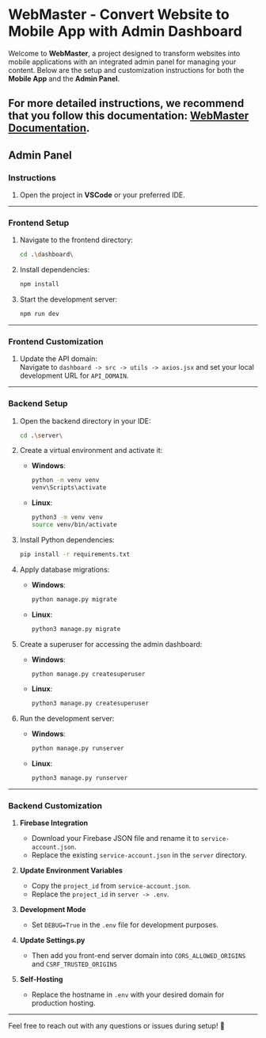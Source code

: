 
# WebMaster - Convert Website to Mobile App with Admin Dashboard

Welcome to **WebMaster**, a project designed to transform websites into mobile applications with an integrated admin panel for managing your content. Below are the setup and customization instructions for both the **Mobile App** and the **Admin Panel**.  

For more detailed instructions, we recommend that you follow this documentation: [WebMaster Documentation](https://codecrazetech.github.io/webmaster/docs/intro).
---

## Admin Panel

### Instructions

1. Open the project in **VSCode** or your preferred IDE.

---

### Frontend Setup

1. Navigate to the frontend directory:
   ```bash
   cd .\dashboard\
   ```

2. Install dependencies:
   ```bash
   npm install
   ```

3. Start the development server:
   ```bash
   npm run dev
   ```


---
### Frontend Customization

1. Update the API domain:  
   Navigate to `dashboard -> src -> utils -> axios.jsx` and set your local development URL for `API_DOMAIN`.


---

### Backend Setup


1. Open the backend directory in your IDE:
   ```bash
   cd .\server\
   ```

2. Create a virtual environment and activate it:
   - **Windows**:
     ```bash
     python -m venv venv
     venv\Scripts\activate
     ```
   - **Linux**:
     ```bash
     python3 -m venv venv
     source venv/bin/activate
     ```

3. Install Python dependencies:
   ```bash
   pip install -r requirements.txt
   ```

4. Apply database migrations:
   - **Windows**:
     ```bash
     python manage.py migrate
     ```
   - **Linux**:
     ```bash
     python3 manage.py migrate
     ```

5. Create a superuser for accessing the admin dashboard:
   - **Windows**:
     ```bash
     python manage.py createsuperuser
     ```
   - **Linux**:
     ```bash
     python3 manage.py createsuperuser
     ```

6. Run the development server:
   - **Windows**:
     ```bash
     python manage.py runserver
     ```
   - **Linux**:
     ```bash
     python3 manage.py runserver
     ```

---

### Backend Customization

1. **Firebase Integration**  
   - Download your Firebase JSON file and rename it to `service-account.json`.  
   - Replace the existing `service-account.json` in the `server` directory.  

2. **Update Environment Variables**  
   - Copy the `project_id` from `service-account.json`.  
   - Replace the `project_id` in `server -> .env`.
  
3. **Development Mode**  
   - Set `DEBUG=True` in the `.env` file for development purposes.
  
4. **Update Settings.py**  
   - Then add you front-end server domain into `CORS_ALLOWED_ORIGINS` and `CSRF_TRUSTED_ORIGINS`

5. **Self-Hosting**  
   - Replace the hostname in `.env` with your desired domain for production hosting.

---

Feel free to reach out with any questions or issues during setup! 🚀
